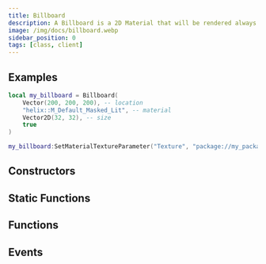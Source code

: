 ```yaml
---
title: Billboard
description: A Billboard is a 2D Material that will be rendered always facing the camera.
image: /img/docs/billboard.webp
sidebar_position: 0
tags: [class, client]
---
```


<HeaderDeclaration type="Class" name="Billboard" image="/img/docs/billboard.webp" />


## Examples

```lua title=Client/Index.lua
local my_billboard = Billboard(
    Vector(200, 200, 200), -- location
    "helix::M_Default_Masked_Lit", -- material
    Vector2D(32, 32), -- size
    true
)

my_billboard:SetMaterialTextureParameter("Texture", "package://my_package/Client/image.jpg")
```


## Constructors

<ConstructorDeclaration type="Class" name="Billboard" />


## Static Functions

<StaticFunctionsDeclaration type="Class" name="Billboard" />


## Functions

<FunctionsDeclaration type="Class" name="Billboard" />


## Events

<EventsDeclaration type="Class" name="Billboard" />
